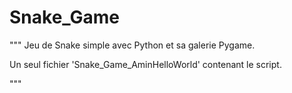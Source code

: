 # Snake_Game
"""
Jeu de Snake simple avec Python et sa galerie Pygame.

Un seul fichier 'Snake_Game_AminHelloWorld' contenant le script.

"""
